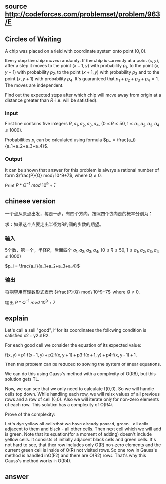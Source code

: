 
## source http://codeforces.com/problemset/problem/963/E

## Circles of Waiting

A chip was placed on a field with coordinate system onto point $(0, 0)$.

Every step the chip moves randomly. If the chip is currently at a point $(x, y)$, after a step it moves to the point $(x - 1, y)$ with probability $p_1$, to the point $(x, y - 1)$ with probability $p_2$, to the point $(x + 1, y)$ with probability $p_3$ and to the point $(x, y + 1)$ with probability $p_4$. It's guaranteed that $p_1 + p_2 + p_3 + p_4 = 1$. The moves are independent.

Find out the expected steps after which chip will move away from origin at a distance greater than $R$ (i.e.  will be satisfied).

### Input

First line contains five integers $R, a_1, a_2, a_3, a_4,\ (0 \leq R \leq 50, 1 \leq a_1, a_2, a_3, a_4 \leq 1000)$.

Probabilities $p_i$ can be calculated using formula $p_i = \frac{a_i}{a_1+a_2+a_3+a_4}$.

### Output

It can be shown that answer for this problem is always a rational number of form $\frac{P}{Q} mod\ 10^9+7$, where $Q \neq 0$.

Print $P*Q^{-1}\ mod\ 10^9 + 7$

## chinese version

一个点从原点出发，每走一步，有四个方向，按照四个方向走的概率分别为：

求：如果这个点要走出半径为R的圆的步数的期望。

### 输入

5个数，第一个，半径$R$， 后面四个 $a_1, a_2, a_3, a_4,\ (0 \leq R \leq 50, 1 \leq a_1, a_2, a_3, a_4 \leq 1000)$

$p_i = \frac{a_i}{a_1+a_2+a_3+a_4}$

### 输出

将期望用有理数形式表示 $\frac{P}{Q} mod\ 10^9+7$, where $Q \neq 0$.

输出 $P*Q^{-1}\ mod\ 10^9 + 7$

## explain

Let's call a sell "good", if for its coordinates the following condition is satisfied x2 + y2 ≤ R2.

For each good cell we consider the equation of its expected value:

f(x, y) = p1·f(x - 1, y) + p2·f(x, y + 1) + p3·f(x + 1, y) + p4·f(x, y - 1) + 1.

Then this problem can be reduced to solving the system of linear equations.

We can do this using Gauss's method with a complexity of O(R6), but this solution gets TL.

Now, we can see that we only need to calculate f(0, 0). So we will handle cells top down. While handling each row, we will relax values of all previous rows and a row of cell (0;0). Also we will iterate only for non-zero elements of each row. This solution has a complexity of O(R4).

Prove of the complexity:

Let's dye yellow all cells that we have already passed, green - all cells adjacent to them and black - all other cells. Then next cell which we will add is green. Note that its equation(for a moment of adding) doesn't include yellow cells. It consists of initially adjacent black cells and green cells. It's not hard to see, that then row includes only O(R) non-zero elements and the current green cell is inside of O(R) not visited rows. So one row in Gauss's method is handled inO(R2) and there are O(R2) rows. That's why this Gauss's method works in O(R4).



## answer

